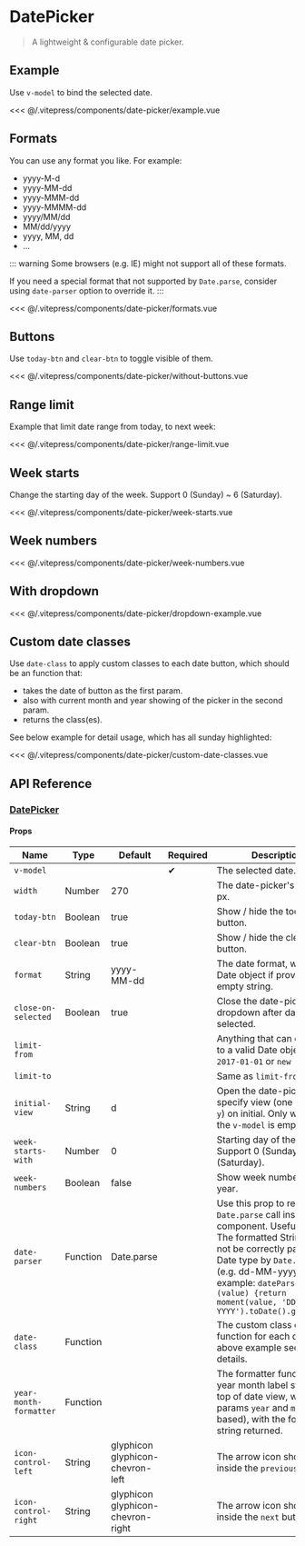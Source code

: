 # DatePicker

> A lightweight & configurable date picker.

## Example

Use `v-model` to bind the selected date.

<DemoWrapper><date-picker-example/></DemoWrapper>

<<< @/.vitepress/components/date-picker/example.vue

## Formats

You can use any format you like. For example:

* yyyy-M-d
* yyyy-MM-dd
* yyyy-MMM-dd
* yyyy-MMMM-dd
* yyyy/MM/dd
* MM/dd/yyyy
* yyyy, MM, dd
* ...

::: warning
Some browsers (e.g. IE) might not support all of these formats.

If you need a special format that not supported by `Date.parse`, consider using `date-parser` option to override it.
:::

<DemoWrapper><date-picker-formats/></DemoWrapper>

<<< @/.vitepress/components/date-picker/formats.vue

## Buttons

Use `today-btn` and `clear-btn` to toggle visible of them.

<DemoWrapper><date-picker-without-buttons/></DemoWrapper>

<<< @/.vitepress/components/date-picker/without-buttons.vue

## Range limit

Example that limit date range from today, to next week:

<DemoWrapper><date-picker-range-limit/></DemoWrapper>

<<< @/.vitepress/components/date-picker/range-limit.vue

## Week starts

Change the starting day of the week. Support 0 (Sunday) ~ 6 (Saturday).

<DemoWrapper><date-picker-week-starts/></DemoWrapper>

<<< @/.vitepress/components/date-picker/week-starts.vue

## Week numbers

<DemoWrapper><date-picker-week-numbers/></DemoWrapper>

<<< @/.vitepress/components/date-picker/week-numbers.vue

## With dropdown

<DemoWrapper><date-picker-dropdown-example/></DemoWrapper>

<<< @/.vitepress/components/date-picker/dropdown-example.vue

## Custom date classes

Use `date-class` to apply custom classes to each date button, which should be an function that:

* takes the date of button as the first param.
* also with current month and year showing of the picker in the second param.
* returns the class(es).

See below example for detail usage, which has all sunday highlighted:

<DemoWrapper><date-picker-custom-date-classes/></DemoWrapper>

<<< @/.vitepress/components/date-picker/custom-date-classes.vue

## API Reference

### [DatePicker](https://github.com/suralabs/vancedvue/blob/1.x/src/components/datepicker/DatePicker.vue)

#### Props

| Name                   | Type     | Default                           | Required | Description                                                                                                                                                                                                                                                                 |
|------------------------|----------|-----------------------------------|----------|-----------------------------------------------------------------------------------------------------------------------------------------------------------------------------------------------------------------------------------------------------------------------------|
| `v-model`              |          |                                   | &#10004; | The selected date.                                                                                                                                                                                                                                                          |
| `width`                | Number   | 270                               |          | The date-picker's width in px.                                                                                                                                                                                                                                              |
| `today-btn`            | Boolean  | true                              |          | Show / hide the today button.                                                                                                                                                                                                                                               |
| `clear-btn`            | Boolean  | true                              |          | Show / hide the clear button.                                                                                                                                                                                                                                               |
| `format`               | String   | yyyy-MM-dd                        |          | The date format, will emit Date object if provided as empty string.                                                                                                                                                                                                         |
| `close-on-selected`    | Boolean  | true                              |          | Close the date-picker dropdown after date selected.                                                                                                                                                                                                                         |
| `limit-from`           |          |                                   |          | Anything that can convert to a valid Date object. E.g. `2017-01-01` or `new Date()`.                                                                                                                                                                                        |
| `limit-to`             |          |                                   |          | Same as `limit-from`.                                                                                                                                                                                                                                                       |
| `initial-view`         | String   | d                                 |          | Open the date-picker with specify view (one of `d` / `m` / `y`) on initial. Only works if the `v-model` is empty.                                                                                                                                                           |
| `week-starts-with`     | Number   | 0                                 |          | Starting day of the week. Support 0 (Sunday) ~ 6 (Saturday).                                                                                                                                                                                                                |
| `week-numbers`         | Boolean  | false                             |          | Show week numbers of year.                                                                                                                                                                                                                                                  |
| `date-parser`          | Function | Date.parse                        |          | Use this prop to replace the `Date.parse` call inside the component. Useful when The formatted String can not be correctly parsed to Date type by `Date.parse` (e.g. dd-MM-yyyy). For example: `dateParser (value) {return moment(value, 'DD-MM-YYYY').toDate().getTime()}` |
| `date-class`           | Function |                                   |          | The custom class callback function for each date. See above example section for details.                                                                                                                                                                                    |
| `year-month-formatter` | Function |                                   |          | The formatter function of year month label string on top of date view, with 2 params `year` and `month` (0-based), with the formatted string returned.                                                                                                                      |
| `icon-control-left`    | String   | glyphicon glyphicon-chevron-left  |          | The arrow icon shown inside the `previous` button.                                                                                                                                                                                                                          |
| `icon-control-right`   | String   | glyphicon glyphicon-chevron-right |          | The arrow icon shown inside the `next` button.                                                                                                                                                                                                                              |
